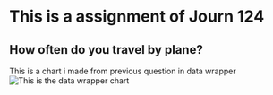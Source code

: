 # This is a assignment of Journ 124

## How often do you travel by plane?

This is a chart i made from previous question in data wrapper 
![This is the data wrapper chart](https://pasteboard.co/nptiAR5rdAJh.png)
